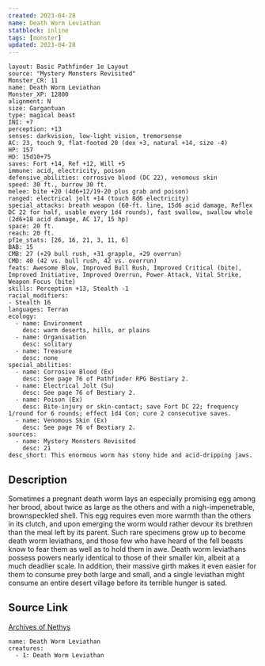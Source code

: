 ```yaml
---
created: 2023-04-28
name: Death Worm Leviathan
statblock: inline
tags: [monster]
updated: 2023-04-28
---
```

```statblock
layout: Basic Pathfinder 1e Layout
source: "Mystery Monsters Revisited"
Monster_CR: 11
name: Death Worm Leviathan
Monster_XP: 12800
alignment: N
size: Gargantuan
type: magical beast
INI: +7
perception: +13
senses: darkvision, low-light vision, tremorsense
AC: 23, touch 9, flat-footed 20 (dex +3, natural +14, size -4)
HP: 157
HD: 15d10+75
saves: Fort +14, Ref +12, Will +5
immune: acid, electricity, poison
defensive_abilities: corrosive blood (DC 22), venomous skin
speed: 30 ft., burrow 30 ft.
melee: bite +20 (4d6+12/19-20 plus grab and poison)
ranged: electrical jolt +14 (touch 8d6 electricity)
special_attacks: breath weapon (60-ft. line, 15d6 acid damage, Reflex DC 22 for half, usable every 1d4 rounds), fast swallow, swallow whole (2d6+18 acid damage, AC 17, 15 hp)
space: 20 ft.
reach: 20 ft.
pf1e_stats: [26, 16, 21, 3, 11, 6]
BAB: 15
CMB: 27 (+29 bull rush, +31 grapple, +29 overrun)
CMD: 40 (42 vs. bull rush, 42 vs. overrun)
feats: Awesome Blow, Improved Bull Rush, Improved Critical (bite), Improved Initiative, Improved Overrun, Power Attack, Vital Strike, Weapon Focus (bite)
skills: Perception +13, Stealth -1
racial_modifiers:
- Stealth 16
languages: Terran
ecology:
  - name: Environment
    desc: warm deserts, hills, or plains
  - name: Organisation
    desc: solitary
  - name: Treasure
    desc: none
special_abilities:
  - name: Corrosive Blood (Ex)
    desc: See page 76 of Pathfinder RPG Bestiary 2.
  - name: Electrical Jolt (Su)
    desc: See page 76 of Bestiary 2.
  - name: Poison (Ex)
    desc: Bite-injury or skin-contact; save Fort DC 22; frequency 1/round for 6 rounds; effect 1d4 Con; cure 2 consecutive saves.
  - name: Venomous Skin (Ex)
    desc: See page 76 of Bestiary 2.
sources:
  - name: Mystery Monsters Revisited
    desc: 21
desc_short: This enormous worm has stony hide and acid-dripping jaws.
```
## Description
Sometimes a pregnant death worm lays an especially promising egg among her brood, about twice as large as the others and with a nigh-impenetrable, brownspeckled shell. This egg requires even more warmth than the others in its clutch, and upon emerging the worm would rather devour its brethren than the meal left by its parent. Such rare specimens grow up to become death worm leviathans, and those few who have heard of the fell beasts know to fear them as well as to hold them in awe. Death worm leviathans possess powers nearly identical to those of their smaller kin, albeit at a much deadlier scale. In addition, their massive girth makes it even easier for them to consume prey both large and small, and a single leviathan might consume an entire desert village before its terrible hunger is sated.
## Source Link
[Archives of Nethys](https://aonprd.com/MonsterDisplay.aspx?ItemName=Death%20Worm%20Leviathan)
```encounter-table
name: Death Worm Leviathan
creatures:
  - 1: Death Worm Leviathan
```
